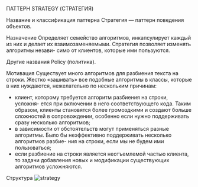 ПАТТЕРН STRATEGY (СТРАТЕГИЯ)

Название и классификация паттерна
Стратегия — паттерн поведения объектов.

Назначение
Определяет семейство алгоритмов, инкапсулирует каждый из них и делает
их взаимозаменяемыми. Стратегия позволяет изменять алгоритмы незави-
симо от клиентов, которые ими пользуются.

Другие названия
Policy (политика).

Мотивация
Существует много алгоритмов для разбиения текста на строки. Жестко
«зашивать» все подобные алгоритмы в классы, которые в них нуждаются,
нежелательно по нескольким причинам:
- клиент, которому требуется алгоритм разбиения на строки, усложня-
ется при включении в него соответствующего кода. Таким образом,
клиенты становятся более громоздкими и создают больше сложностей
в сопровождении, особенно если нужно поддерживать сразу несколько
алгоритмов;
- в зависимости от обстоятельств могут применяться разные алгоритмы.
Было бы неэффективно поддерживать несколько алгоритмов разбие-
ния на строки, если мы не будем ими пользоваться;
- если разбиение на строки является неотъемлемой частью клиента, то
задачи добавления новых и модификации существующих алгоритмов
усложняются.

Структура
![strategy](/images/strategy.png)